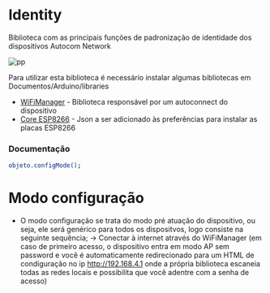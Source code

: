 # Identity
Biblioteca com as principais funções de padronização de identidade dos dispositivos Autocom Network

![pp](https://user-images.githubusercontent.com/37492251/96611651-46ca6200-12d3-11eb-9894-4d221a2c8ea3.jpeg)

Para utilizar esta biblioteca é necessário instalar algumas bibliotecas em Documentos/Arduino/libraries
 * [WiFiManager] - Biblioteca responsável por um autoconnect do dispositivo
 * [Core ESP8266] - Json a ser adicionado às preferências para instalar as placas ESP8266
 
 [WiFiManager]: <https://github.com/tzapu/WiFiManager.git>
 [Core ESP8266]: <https://arduino.esp8266.com/stable/package_esp8266com_index.json>
 
 ### Documentação
 
 ```sh
objeto.configMode();
```

# Modo configuração
- O modo configuração se trata do modo pré atuação do dispositivo, ou seja, ele será genérico para todos os dispositvos, logo consiste na seguinte sequência;
-> Conectar à internet através do WiFiManager (em caso de primeiro acesso, o dispositivo entra em modo AP sem password e você é automaticamente redirecionado para um HTML de condiguração no ip http://192.168.4.1 onde a própria biblioteca escaneia todas as redes locais e possibilita que você adentre com a senha de acesso)

